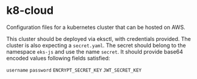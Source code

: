 # k8-cloud 

Configuration files for a kubernetes cluster that can be hosted on AWS.

This cluster should be deployed via eksctl, with credentials provided. The cluster is also expecting a `secret.yaml`. The secret should belong to the namespace `eks-js` and use the name `secret`. It should provide base64 encoded values following fields satisfied:

`username`
`password`
`ENCRYPT_SECRET_KEY`
`JWT_SECRET_KEY`
